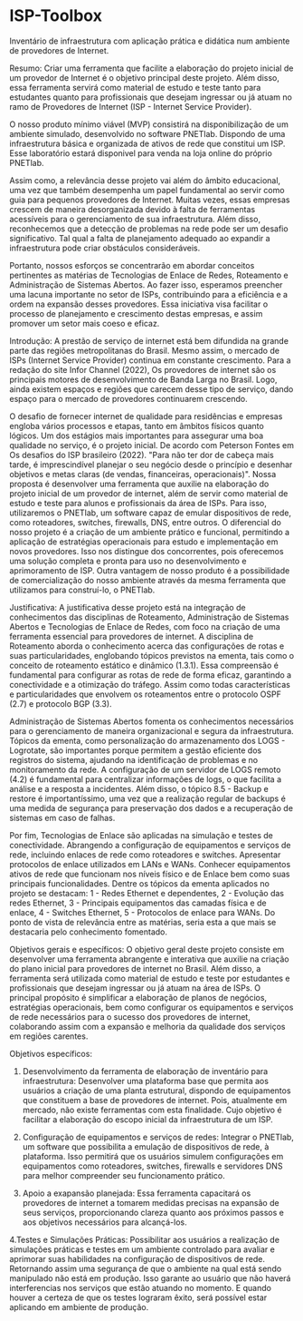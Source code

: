 # ISP-Toolbox
Inventário de infraestrutura com aplicação prática e didática num ambiente de provedores de Internet.

Resumo: 
Criar uma ferramenta que facilite a elaboração do projeto inicial de um provedor de Internet é o objetivo principal deste projeto. Além disso, essa ferramenta servirá como material de estudo e teste tanto para estudantes quanto para profissionais que desejam ingressar ou já atuam no ramo de Provedores de Internet (ISP - Internet Service Provider).

O nosso produto mínimo viável (MVP) consistirá na disponibilização de um ambiente simulado, desenvolvido no software PNETlab. Dispondo de uma infraestrutura básica e organizada de ativos de rede que constitui um ISP. Esse laboratório estará disponivel para venda na loja online do próprio PNETlab.

Assim como, a relevância desse projeto vai além do âmbito educacional, uma vez que também desempenha um papel fundamental ao servir como guia para pequenos provedores de Internet. Muitas vezes, essas empresas crescem de maneira desorganizada devido à falta de ferramentas acessíveis para o gerenciamento de sua infraestrutura. Além disso, reconhecemos que a detecção de problemas na rede pode ser um desafio significativo. Tal qual a falta de planejamento adequado ao expandir a infraestrutura pode criar obstáculos consideráveis.

Portanto, nossos esforços se concentrarão em abordar conceitos pertinentes as matérias de Tecnologias de Enlace de Redes, Roteamento e Administração de Sistemas Abertos. Ao fazer isso, esperamos preencher uma lacuna importante no setor de ISPs, contribuindo para a eficiência e a ordem na expansão desses provedores. Essa iniciativa visa facilitar o processo de planejamento e crescimento destas empresas, e assim promover um setor mais coeso e eficaz.

Introdução:
A prestão de serviço de internet está bem difundida na grande parte das regiões metropolitanas do Brasil. Mesmo assim, o mercado de ISPs (Internet Service Provider) continua em constante crescimento. Para a redação do site Infor Channel (2022), Os provedores de internet são os principais motores de desenvolvimento de Banda Larga no Brasil. Logo, ainda existem espaços e regiões que carecem desse tipo de serviço, dando espaço para o mercado de provedores continuarem crescendo.

O desafio de fornecer internet de qualidade para residências e empresas engloba vários processos e etapas, tanto em âmbitos físicos quanto lógicos. Um dos estágios mais importantes para assegurar uma boa qualidade no serviço, é o projeto inicial. De acordo com Peterson Fontes em Os desafios do ISP brasileiro (2022). "Para não ter dor de cabeça mais tarde, é imprescindível planejar o seu negócio desde o princípio e desenhar objetivos e metas claras (de vendas, financeiras, operacionais)".
Nossa proposta é desenvolver uma ferramenta que auxilie na elaboração do projeto inicial de um provedor de internet, além de servir como material de estudo e teste para alunos e profissionais da área de ISPs. Para isso, utilizaremos o PNETlab, um software capaz de emular dispositivos de rede, como roteadores, switches, firewalls, DNS, entre outros. O diferencial do nosso projeto é a criação de um ambiente prático e funcional, permitindo a aplicação de estratégias operacionais para estudo e implementação em novos provedores. Isso nos distingue dos concorrentes, pois oferecemos uma solução completa e pronta para uso no desenvolvimento e aprimoramento de ISP. Outra vantagem de nosso produto é a possibilidade de comercialização do nosso ambiente através da mesma ferramenta que utilizamos para construí-lo, o PNETlab.

Justificativa:
A justificativa desse projeto está na integração de conhecimentos das disciplinas de Roteamento, Administração de Sistemas Abertos e Tecnologias de Enlace de Redes, com foco na criação de uma ferramenta essencial para provedores de internet. A disciplina de Roteamento aborda o conhecimento acerca das configurações de rotas e suas particularidades, englobando tópicos previstos na ementa, tais como o conceito de roteamento estático e dinâmico (1.3.1). Essa compreensão é fundamental para configurar as rotas de rede de forma eficaz, garantindo a conectividade e a otimização do tráfego. Assim como todas características e particularidades que envolvem os roteamentos entre o protocolo OSPF (2.7) e protocolo BGP (3.3). 

Administração de Sistemas Abertos fomenta os conhecimentos necessários para o gerenciamento de maneira organizacional e segura da infraestrutura. Tópicos da ementa, como personalização do armazenamento dos LOGS - Logrotate, são importantes porque permitem a gestão eficiente dos registros do sistema, ajudando na identificação de problemas e no monitoramento da rede. A configuração de um servidor de LOGS remoto (4.2) é fundamental para centralizar informações de logs, o que facilita a análise e a resposta a incidentes. Além disso, o tópico 8.5 - Backup e restore é importantíssimo, uma vez que a realização regular de backups é uma medida de segurança para preservação dos dados e a recuperação de sistemas em caso de falhas.

Por fim, Tecnologias de Enlace são aplicadas na simulação e testes de conectividade. Abrangendo a configuração de equipamentos e serviços de rede, incluindo enlaces de rede como roteadores e switches. Apresentar protocolos de enlace utilizados em LANs e WANs. Conhecer equipamentos ativos de rede que funcionam nos níveis físico e de Enlace bem como suas principais funcionalidades. Dentre os tópicos da ementa aplicados no projeto se destacam: 1 - Redes Ethernet e dependentes, 2 - Evolução das redes Ethernet, 3 - Principais equipamentos das camadas física e de enlace, 4 - Switches Ethernet, 5 - Protocolos de enlace para WANs. Do ponto de vista de relevância entre as matérias, seria esta a que mais se destacaria pelo conhecimento fomentado.   



Objetivos gerais e específicos:
O objetivo geral deste projeto consiste em desenvolver uma ferramenta abrangente e interativa que auxilie na criação do plano inicial para provedores de internet no Brasil. Além disso, a ferramenta será utilizada como material de estudo e teste por estudantes e profissionais que desejam ingressar ou já atuam na área de ISPs. O principal propósito é simplificar a elaboração de planos de negócios, estratégias operacionais, bem como configurar os equipamentos e serviços de rede necessários para o sucesso dos provedores de internet, colaborando assim com a expansão e melhoria da qualidade dos serviços em regiões carentes.


Objetivos específicos:
1. Desenvolvimento da ferramenta de elaboração de inventário para infraestrutura:
Desenvolver uma plataforma base que permita aos usuários a criação de uma planta estrutural, dispondo de equipamentos que constituem a base de provedores de internet. Pois, atualmente em mercado, não existe ferramentas com esta finalidade. Cujo objetivo é facilitar a elaboração do escopo inicial da infraestrutura de um ISP.   

2. Configuração de equipamentos e serviços de redes:
Integrar o PNETlab, um software que possibilita a emulação de dispositivos de rede, à plataforma. Isso permitirá que os usuários simulem configurações em equipamentos como roteadores, switches, firewalls e servidores DNS para melhor compreender seu funcionamento prático.

3. Apoio a exapansão planejada:
Essa ferramenta capacitará os provedores de internet a tomarem medidas precisas na expansão de seus serviços, proporcionando clareza quanto aos próximos passos e aos objetivos necessários para alcançá-los.

4.Testes e Simulações Práticas:
Possibilitar aos usuários a realização de simulações práticas e testes em um ambiente controlado para avaliar e aprimorar suas habilidades na configuração de dispositivos de rede. Retornando assim uma segurança de que o ambiente na qual está sendo manipulado não está em produção. Isso garante ao usuário que não haverá interferencias nos serviços que estão atuando no momento. E quando houver a certeza de que os testes lograram êxito, será possível estar aplicando em ambiente de produção.
